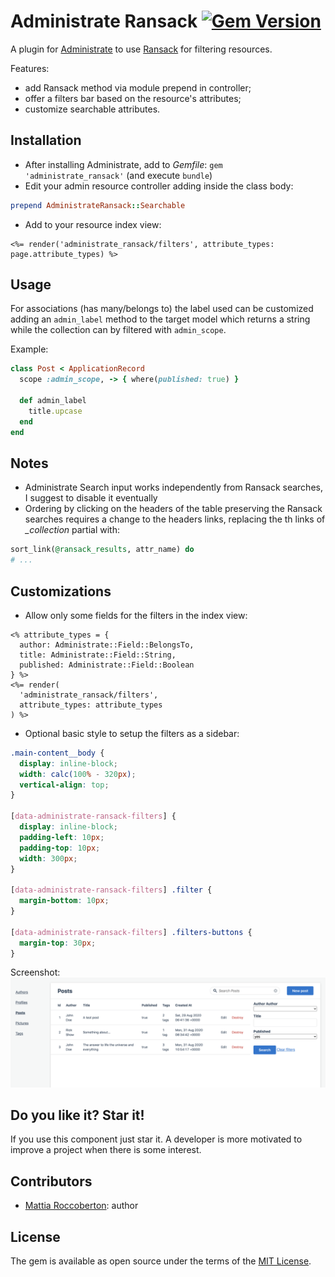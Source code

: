 # Administrate Ransack [![Gem Version](https://badge.fury.io/rb/administrate_ransack.svg)](https://badge.fury.io/rb/administrate_ransack)
A plugin for [Administrate](https://github.com/thoughtbot/administrate) to use [Ransack](https://github.com/activerecord-hackery/ransack) for filtering resources.

Features:
- add Ransack method via module prepend in controller;
- offer a filters bar based on the resource's attributes;
- customize searchable attributes.

## Installation
- After installing Administrate, add to *Gemfile*: `gem 'administrate_ransack'` (and execute `bundle`)
- Edit your admin resource controller adding inside the class body:
```rb
prepend AdministrateRansack::Searchable
```
- Add to your resource index view:
```erb
<%= render('administrate_ransack/filters', attribute_types: page.attribute_types) %>
```

## Usage
For associations (has many/belongs to) the label used can be customized adding an `admin_label` method to the target model which returns a string while the collection can by filtered with `admin_scope`.

Example:
```rb
class Post < ApplicationRecord
  scope :admin_scope, -> { where(published: true) }

  def admin_label
    title.upcase
  end
end
```

## Notes
- Administrate Search input works independently from Ransack searches, I suggest to disable it eventually
- Ordering by clicking on the headers of the table preserving the Ransack searches requires a change to the headers links, replacing the th links of *_collection* partial with:
```rb
sort_link(@ransack_results, attr_name) do
# ...
```

## Customizations
- Allow only some fields for the filters in the index view:
```erb
<% attribute_types = {
  author: Administrate::Field::BelongsTo,
  title: Administrate::Field::String,
  published: Administrate::Field::Boolean
} %>
<%= render(
  'administrate_ransack/filters',
  attribute_types: attribute_types
) %>
```
- Optional basic style to setup the filters as a sidebar:
```css
.main-content__body {
  display: inline-block;
  width: calc(100% - 320px);
  vertical-align: top;
}

[data-administrate-ransack-filters] {
  display: inline-block;
  padding-left: 10px;
  padding-top: 10px;
  width: 300px;
}

[data-administrate-ransack-filters] .filter {
  margin-bottom: 10px;
}

[data-administrate-ransack-filters] .filters-buttons {
  margin-top: 30px;
}
```

Screenshot:
![screenshot](screenshot.png)

## Do you like it? Star it!
If you use this component just star it. A developer is more motivated to improve a project when there is some interest.

## Contributors
- [Mattia Roccoberton](https://blocknot.es/): author

## License
The gem is available as open source under the terms of the [MIT License](https://opensource.org/licenses/MIT).
